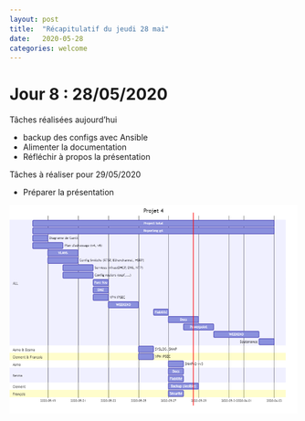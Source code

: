 ```yaml
---
layout: post
title:  "Récapitulatif du jeudi 28 mai"
date:   2020-05-28
categories: welcome
---
```


# Jour 8 : 28/05/2020

Tâches réalisées aujourd’hui

- backup des configs avec Ansible
- Alimenter la documentation
- Réfléchir à propos la présentation

Tâches à réaliser pour 29/05/2020

- Préparer la présentation

![2020-05-27](20200528_planning.png)
